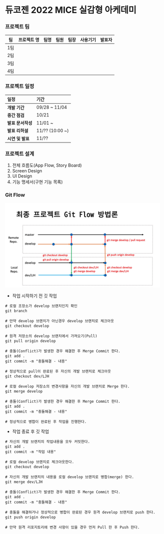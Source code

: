# 듀코젠 2022 MICE 실감형 아케데미

### 프로젝트 팀
|  팀   | 프로젝트 명                       |   팀명   |  팀원  |              팀장              | 사용기기 | 발표자 |
| :---: | :---------------------------- | :------: | :---- | :---- | :------: | :----: |
|  1팀  ||||||
|  2팀  ||||||
|  3팀  ||||||
|  4팀  ||||||


### 프로젝트 일정

| 일정             | 기간          |
| :--------------- | :------------ |
| **개발 기간**    | 09/28 ~ 11/04 |
| **중간 점검**    | 10/21      |
| **발표 문서작성** | 11/01 ~    |
| **발표 리허설**   | 11/?? (10:00 ~) |
| **시연 및 발표** | 11/??  |


### 프로젝트 설계

1. 전체 흐름도(App Flow, Story Board)
2. Screen Design
3. UI Design
4. 기능 명세서(구현 기능 목록)

### Git Flow

![](git_flow.jpg)

- 작업 시작하기 전 깃 작업

```shell
# 로컬 조장소가 develop 브랜치인지 확인
git branch

# 만약 develop 브랜치가 아닌경우 develop 브랜치로 체크아웃
git checkout develop

# 원격 저장소의 develop 브랜치에서 가져오기(Pull)
git pull origin develop

# 충돌(Conflict)가 발생한 경우 해결한 후 Merge Commit 한다.
git add .
git commit -m "충돌해결 - 내용"

# 정상적으로 pull이 완료된 후 자신의 개발 브랜치로 체크아웃
git checkout dev/LJH

# 로컬 develop 저장소의 변경사항을 자신의 개발 브랜치로 Merge 한다.
git merge develop

# 충돌(Conflict)가 발생한 경우 해결한 후 Merge Commit 한다.
git add .
git commit -m "충돌해결 - 내용"

# 정상적으로 병합이 완료된 후 작업을 진행한다.

```

- 작업 종료 후 깃 작업

```shell
# 자신의 개발 브랜치의 작업내용을 모두 커밋한다.
git add .
git commit -m "작업 내용"

# 로컬 develop 브랜치로 체크아웃한다.
git checkout develop

# 자신의 개발 브랜치의 내용을 로컬 develop 브랜치로 병합(merge) 한다.
git merge dev/LJH

# 충돌(Conflict)가 발생한 경우 해결한 후 Merge Commit 한다.
git add .
git commit -m "충돌해결 - 내용"

# 충돌을 해결하거나 정상적으로 병합이 완료된 경우 원격 develop 브랜치로 push 한다.
git push origin develop

# 만약 원격 리포지토리에 변경 사항이 있을 경우 먼저 Pull 한 후 Push 한다.
```
